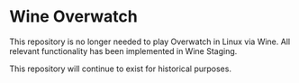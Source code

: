 # Wine Overwatch

This repository is no longer needed to play Overwatch in Linux via Wine. All relevant functionality has been implemented in Wine Staging.

This repository will continue to exist for historical purposes.
